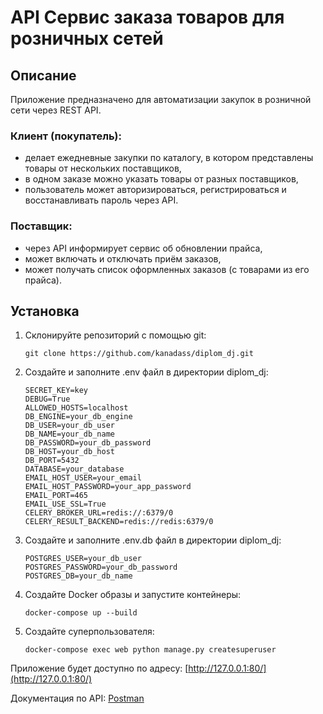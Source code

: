# API Сервис заказа товаров для розничных сетей

## Описание

Приложение предназначено для автоматизации закупок в розничной сети через REST API.

### Клиент (покупатель):

- делает ежедневные закупки по каталогу, в котором представлены товары от нескольких поставщиков,
- в одном заказе можно указать товары от разных поставщиков,
- пользователь может авторизироваться, регистрироваться и восстанавливать пароль через API.
### Поставщик:

- через API информирует сервис об обновлении прайса,
- может включать и отключать приём заказов,
- может получать список оформленных заказов (с товарами из его прайса).

## Установка

1. Склонируйте репозиторий с помощью git:

    ```
    git clone https://github.com/kanadass/diplom_dj.git
    ```
   
2. Создайте и заполните .env файл в директории diplom_dj:

    ```
    SECRET_KEY=key
    DEBUG=True
    ALLOWED_HOSTS=localhost
    DB_ENGINE=your_db_engine
    DB_USER=your_db_user
    DB_NAME=your_db_name
    DB_PASSWORD=your_db_password
    DB_HOST=your_db_host
    DB_PORT=5432
    DATABASE=your_database
    EMAIL_HOST_USER=your_email
    EMAIL_HOST_PASSWORD=your_app_password
    EMAIL_PORT=465
    EMAIL_USE_SSL=True
    CELERY_BROKER_URL=redis://:6379/0
    CELERY_RESULT_BACKEND=redis://redis:6379/0
    ```

3. Создайте и заполните .env.db файл в директории diplom_dj:

    ```
    POSTGRES_USER=your_db_user
    POSTGRES_PASSWORD=your_db_password
    POSTGRES_DB=your_db_name
    ```
4. Создайте Docker образы и запустите контейнеры:
    ```
    docker-compose up --build
    ```
5. Создайте суперпользователя:
    ```
    docker-compose exec web python manage.py createsuperuser
    ```

Приложение будет доступно по адресу: [http://127.0.0.1:80/](http://127.0.0.1:80/)

Документация по API: [Postman](https://documenter.getpostman.com/view/5037826/SVfJUrSc)